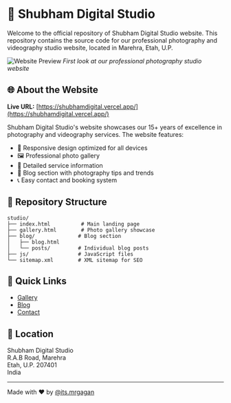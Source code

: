# 📸 Shubham Digital Studio

Welcome to the official repository of Shubham Digital Studio website. This repository contains the source code for our professional photography and videography studio website, located in Marehra, Etah, U.P.

![Website Preview](assets/images/preview.png)
*First look at our professional photography studio website*

## 🌐 About the Website

**Live URL:** [https://shubhamdigital.vercel.app/](https://shubhamdigital.vercel.app/)

Shubham Digital Studio's website showcases our 15+ years of excellence in photography and videography services. The website features:

- 📱 Responsive design optimized for all devices
- 🖼️ Professional photo gallery
- 📝 Detailed service information
- 📰 Blog section with photography tips and trends
- 📞 Easy contact and booking system

## 📂 Repository Structure

```
studio/
├── index.html          # Main landing page
├── gallery.html        # Photo gallery showcase
├── blog/              # Blog section
│   ├── blog.html
│   └── posts/         # Individual blog posts
├── js/                # JavaScript files
└── sitemap.xml        # XML sitemap for SEO
```

## 🔗 Quick Links

- [Gallery](https://shubhamdigital.vercel.app/gallery.html)
- [Blog](https://shubhamdigital.vercel.app/blog/blog.html)
- [Contact](https://shubhamdigital.vercel.app/#contact)

## 📍 Location

Shubham Digital Studio  
R.A.B Road, Marehra  
Etah, U.P. 207401  
India

---
Made with ❤️ by [@its.mrgagan](https://instagram.com/its.mrgagan)
